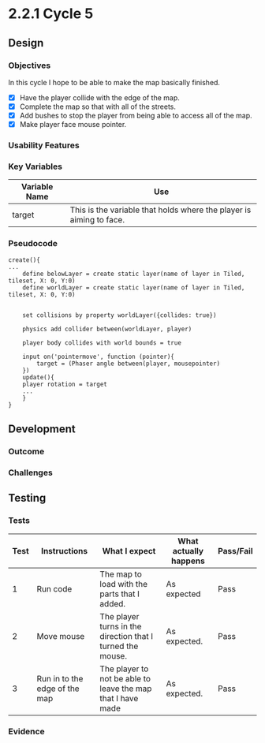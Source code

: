 # 2.2.1 Cycle 5

## Design

### Objectives

In this cycle I hope to be able to make the map basically finished.

* [x] Have the player collide with the edge of the map.
* [x] Complete the map so that with all of the streets.
* [x] Add bushes to stop the player from being able to access all of the map.
* [x] Make player face mouse pointer.

### Usability Features

### Key Variables

| Variable Name | Use                                                                 |
| ------------- | ------------------------------------------------------------------- |
| target        | This is the variable that holds where the player is aiming to face. |

### Pseudocode

```
create(){
...
    define belowLayer = create static layer(name of layer in Tiled, tileset, X: 0, Y:0)
    define worldLayer = create static layer(name of layer in Tiled, tileset, X: 0, Y:0)

    
    set collisions by property worldLayer({collides: true})
    
    physics add collider between(worldLayer, player)
    
    player body collides with world bounds = true
    
    input on('pointermove', function (pointer){
        target = (Phaser angle between(player, mousepointer)
    })
    update(){
    player rotation = target
    ...
    } 
}
```

## Development

### Outcome



### Challenges



## Testing

### Tests

| Test | Instructions                  | What I expect                                               | What actually happens | Pass/Fail |
| ---- | ----------------------------- | ----------------------------------------------------------- | --------------------- | --------- |
| 1    | Run code                      | The map to load with the parts that I added.                | As expected           | Pass      |
| 2    | Move mouse                    | The player turns in the direction that I turned the mouse.  | As expected.          | Pass      |
| 3    | Run in to the edge of the map | The player to not be able to leave the map that I have made | As expected.          | Pass      |

### Evidence
